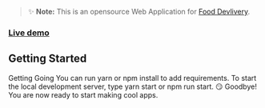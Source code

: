 > ✨ **Note:** This is an opensource Web Application for [Food Devlivery](https://react-quick-food.firebaseapp.com/).

### [Live demo](https://react-quick-food.firebaseapp.com/)

## Getting Started

Getting Going
You can run yarn or npm install to add requirements.
To start the local development server, type yarn start or npm run start. 😏 Goodbye! You are now ready to start making cool apps.
